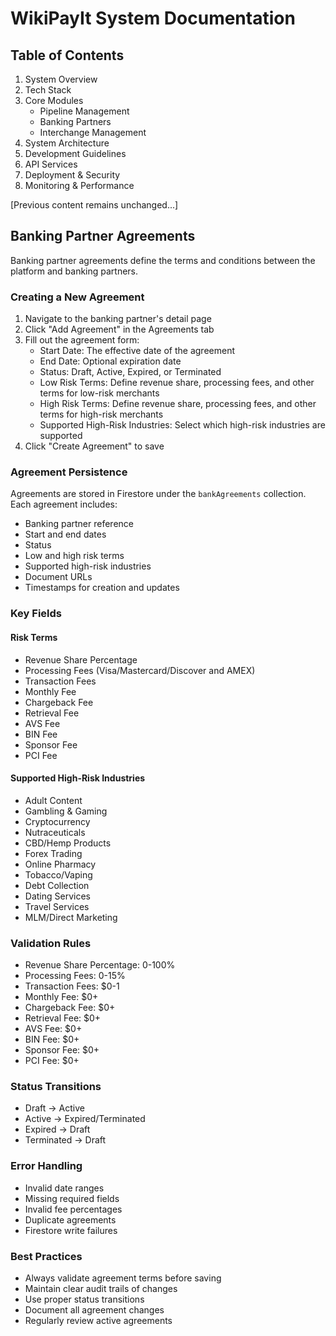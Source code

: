 # WikiPayIt System Documentation

## Table of Contents
1. System Overview
2. Tech Stack
3. Core Modules
   - Pipeline Management
   - Banking Partners
   - Interchange Management
4. System Architecture
5. Development Guidelines
6. API Services
7. Deployment & Security
8. Monitoring & Performance

[Previous content remains unchanged...]

## Banking Partner Agreements

Banking partner agreements define the terms and conditions between the platform and banking partners.

### Creating a New Agreement

1. Navigate to the banking partner's detail page
2. Click "Add Agreement" in the Agreements tab
3. Fill out the agreement form:
   - Start Date: The effective date of the agreement
   - End Date: Optional expiration date
   - Status: Draft, Active, Expired, or Terminated
   - Low Risk Terms: Define revenue share, processing fees, and other terms for low-risk merchants
   - High Risk Terms: Define revenue share, processing fees, and other terms for high-risk merchants
   - Supported High-Risk Industries: Select which high-risk industries are supported
4. Click "Create Agreement" to save

### Agreement Persistence

Agreements are stored in Firestore under the `bankAgreements` collection. Each agreement includes:
- Banking partner reference
- Start and end dates
- Status
- Low and high risk terms
- Supported high-risk industries
- Document URLs
- Timestamps for creation and updates

### Key Fields

#### Risk Terms
- Revenue Share Percentage
- Processing Fees (Visa/Mastercard/Discover and AMEX)
- Transaction Fees
- Monthly Fee
- Chargeback Fee
- Retrieval Fee
- AVS Fee
- BIN Fee
- Sponsor Fee
- PCI Fee

#### Supported High-Risk Industries
- Adult Content
- Gambling & Gaming
- Cryptocurrency
- Nutraceuticals
- CBD/Hemp Products
- Forex Trading
- Online Pharmacy
- Tobacco/Vaping
- Debt Collection
- Dating Services
- Travel Services
- MLM/Direct Marketing

### Validation Rules
- Revenue Share Percentage: 0-100%
- Processing Fees: 0-15%
- Transaction Fees: $0-1
- Monthly Fee: $0+
- Chargeback Fee: $0+
- Retrieval Fee: $0+
- AVS Fee: $0+
- BIN Fee: $0+
- Sponsor Fee: $0+
- PCI Fee: $0+

### Status Transitions
- Draft → Active
- Active → Expired/Terminated
- Expired → Draft
- Terminated → Draft

### Error Handling
- Invalid date ranges
- Missing required fields
- Invalid fee percentages
- Duplicate agreements
- Firestore write failures

### Best Practices
- Always validate agreement terms before saving
- Maintain clear audit trails of changes
- Use proper status transitions
- Document all agreement changes
- Regularly review active agreements
